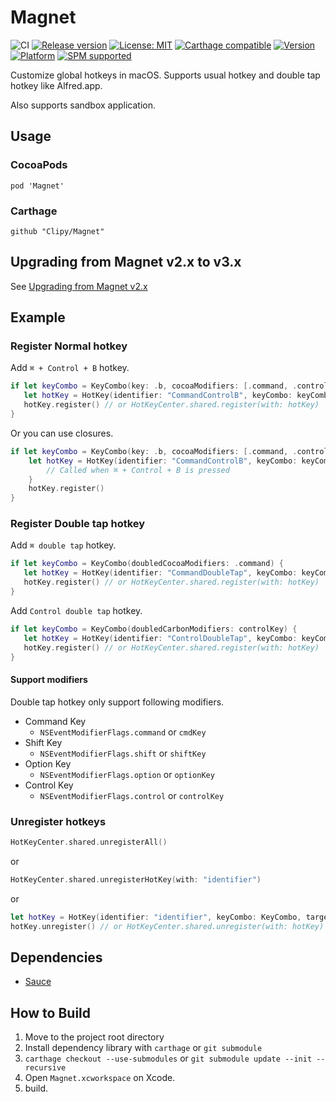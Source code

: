 # Magnet
![CI](https://github.com/Clipy/Magnet/workflows/CI/badge.svg)
[![Release version](https://img.shields.io/github/release/Clipy/Magnet.svg)](https://github.com/Clipy/Magnet/releases/latest)
[![License: MIT](https://img.shields.io/github/license/Clipy/Magnet.svg)](https://github.com/Clipy/Magnet/blob/master/LICENSE)
[![Carthage compatible](https://img.shields.io/badge/Carthage-compatible-4BC51D.svg?style=flat)](https://github.com/Carthage/Carthage)
[![Version](https://img.shields.io/cocoapods/v/Magnet.svg)](http://cocoadocs.org/docsets/Magnet)
[![Platform](https://img.shields.io/cocoapods/p/Magnet.svg)](http://cocoadocs.org/docsets/Magnet)
[![SPM supported](https://img.shields.io/badge/SPM-supported-DE5C43.svg?style=flat)](https://swift.org/package-manager)

Customize global hotkeys in macOS. Supports usual hotkey and double tap hotkey like Alfred.app.

Also supports sandbox application.

## Usage
### CocoaPods
```
pod 'Magnet'
```

### Carthage
```
github "Clipy/Magnet"
```

## Upgrading from Magnet v2.x to v3.x
See [Upgrading from Magnet v2.x](/Documentation/Upgrading_Magnet_2.md)

## Example
### Register Normal hotkey
Add `⌘ + Control + B` hotkey.

```swift
if let keyCombo = KeyCombo(key: .b, cocoaModifiers: [.command, .control]]) {
   let hotKey = HotKey(identifier: "CommandControlB", keyCombo: keyCombo, target: self, action: #selector())
   hotKey.register() // or HotKeyCenter.shared.register(with: hotKey)
}
```

Or you can use closures.
```swift
if let keyCombo = KeyCombo(key: .b, cocoaModifiers: [.command, .control]) {
    let hotKey = HotKey(identifier: "CommandControlB", keyCombo: keyCombo) { hotKey in
        // Called when ⌘ + Control + B is pressed
    }
    hotKey.register()
}        
```

### Register Double tap hotkey
Add `⌘ double tap` hotkey.
```swift
if let keyCombo = KeyCombo(doubledCocoaModifiers: .command) {
   let hotKey = HotKey(identifier: "CommandDoubleTap", keyCombo: keyCombo, target: self, action: #selector())
   hotKey.register() // or HotKeyCenter.shared.register(with: hotKey)
}
```

Add `Control double tap` hotkey.
```swift
if let keyCombo = KeyCombo(doubledCarbonModifiers: controlKey) {
   let hotKey = HotKey(identifier: "ControlDoubleTap", keyCombo: keyCombo, target: self, action: #selector())
   hotKey.register() // or HotKeyCenter.shared.register(with: hotKey)
}
```

#### Support modifiers
Double tap hotkey only support following modifiers.
- Command Key
  - `NSEventModifierFlags.command` or `cmdKey`
- Shift Key
  - `NSEventModifierFlags.shift` or `shiftKey`
- Option Key
  - `NSEventModifierFlags.option` or `optionKey`
- Control Key
  - `NSEventModifierFlags.control` or `controlKey`

### Unregister hotkeys
```swift
HotKeyCenter.shared.unregisterAll()
```

or

```swift
HotKeyCenter.shared.unregisterHotKey(with: "identifier")
```

or

```swift
let hotKey = HotKey(identifier: "identifier", keyCombo: KeyCombo, target: self, action: #selector())
hotKey.unregister() // or HotKeyCenter.shared.unregister(with: hotKey)
```

## Dependencies
- [Sauce](https://github.com/Clipy/Sauce)

## How to Build
1. Move to the project root directory
2. Install dependency library with `carthage` or `git submodule`
3. `carthage checkout --use-submodules` or `git submodule update --init --recursive`
4. Open `Magnet.xcworkspace` on Xcode.
5. build.
